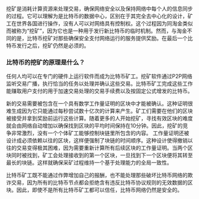 挖矿是消耗计算资源来处理交易，确保网络安全以及保持网络中每个人的信息同步的过程。它可以理解为是比特币的数据中心，区别在于其完全去中心化的设计，矿工在世界各国进行操作，没有人可以对网络具有控制权。这个过程因为同淘金类似而被称为“挖矿”，因为它也是一种用于发行新比特币的临时机制。然而，与淘金不同的是，比特币挖矿对那些确保安全支付网络运行的服务提供奖励。在最后一个比特币发行之后，挖矿仍然是必须的。

### 比特币的挖矿的原理是什么？
任何人均可以在专门的硬件上运行软件而成为比特币矿工。挖矿软件通过P2P网络监听交易广播，执行恰当的任务以处理并确认这些交易。比特币矿工完成这些工作能赚取用户支付的用于加速交易处理的交易手续费以及按固定公式增发的比特币。

新的交易需要被包含在一个具有数学工作量证明的区块中才能被确认。这种证明很难生成因为它只能通过每秒尝试数十亿次的计算来产生。矿工们需要在他们的区块被接受并拿到奖励前运行这些计算。随着更多的人开始挖矿，寻找有效区块的难度就会由网络自动增加以确保找到区块的平均时间保持在10分钟。因此，挖矿的竞争非常激烈，没有一个个体矿工能够控制块链里所包含的内容。
工作量证明还被设计成必须依赖以往的区块，这样便强制了块链的时间顺序。这种设计使得撤销以往的交易变得极其困难，因为需要重新计算所有后续区块的工作量证明。当两个区块同时被找到，矿工会处理接收到的第一个区块，一旦找到下一个区块便将其转至最长的块链。这样就确保采矿过程维持一个基于处理能力的全局一致性。

比特币矿工既不能通过作弊增加自己的报酬，也不能处理那些破坏比特币网络的欺诈交易，因为所有的比特币节点都会拒绝含有违反比特币协议规则的无效数据的区块。因此，即使不是所有比特币矿工都可以信任，比特币网络仍然是安全的。
